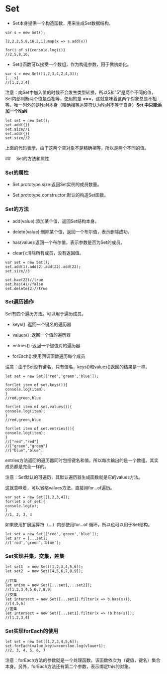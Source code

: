#   Set

*   Set本身提供一个构造函数，用来生成Set数据结构。

```
var s = new Set();

[2,2,2,5,8,16,2,1].map(x => s.add(x))

for(i of s){console.log(i)}
//2,5,8,16,
```

*   Set()函数可以接受一个数组，作为构造参数，用于做初始化。

```
var s = new Set([1,2,3,4,2,4,3]);
[...s]
//[1,2,3,4]
```

注意：向Set中加入值的时候不会发生类型转换，所以5和”5”是两个不同的值，Set内部判断两个值是否相等，使用的是 ===，这就意味着这两个对象总是不相等。唯一列外的是NaN本身（精确相等运算符认为NaN不等于自身）**Set 中只能添加一个NaN**

```
let set = new Set();
set.add({})
set.size//1
set.add({})
set.size//2
```

上面的代码表示，由于这两个空对象不是精确相等，所以是两个不同的值。

##　 Set的方法和属性

### Set的属性

*   Set.prototype.size:返回Set实例的成员数量。 

*   Set.prototype.constructor:默认的构造Set函数。

### Set的方法


*   add(value):添加某个值，返回Set结构本身。 

*   delete(value):删除某个值，返回一个布尔值，表示删除成功。
 
*   has(value):返回一个布尔值，表示参数是否为Set的成员。
 
*   clear():清除所有成员，没有返回值。

```
var set = new Set();
set.add(1).add(2).add(22).add(22);
set.size//3

set.hae(22)//true
set.has(4)//false
set.delete(2)//true
```

### Set遍历操作

Set有四个遍历方法。可以用于遍历成员。
 
*   keys() :返回一个键名的遍历器 

*   values() :返回一个值的遍历器 

*   entries() :返回一个键值对的遍历器
 
*   forEach():使用回调函数遍历每个成员

注意：由于Set没有键名，只有值名，keys()和values()返回的结果是一样。

```
let set = new Set(['red','green','blue']);

for(let item of set.keys()){
console.log(item);
}
//red,green,blue

for(let item of set.values()){
console.log(item);
}
//red,green,blue

for(let item of set.entries()){
console.log(item);
}
//["red","red"]
//["green","green"]
//["blue","blue"]
```

entries方法返回的遍历器同时包括键名和值，所以每次输出的是一个数组。其实成员都是完全一样的。

注意：Set默认的可遍历，其默认遍历器生成函数就是它的values方法。 

这就意味着，可以省略values方法，直接用for…of遍历。

```
var set = new Set([1,2,3,4]);
for(let x of set){
console.log(x);
}
//1, 2, 3, 4
```

如果使用扩展运算符（…）内部使用for…of 循环，所以也可以用于Set结构。

```
let set = new Set(['red','green','blue']);
let arr = [...set];
//['red','green','blue'];
```

### Set实现并集，交集，差集

```
let set1  = new Set([1,2,3,4,5,6]);
let set2  = new Set([4,5,6,7,8,9]);

//并集
let union = new Set([...set1,...set2]);
//[1,2,3,4,5,6,7,8,9]
//交集
let intersect = new Set([...set1].filter(x => b.has(s)));
//[4,5,6]
//差集
let intersect = new Set([...set1].filter(x => !b.has(s)));
//[1,2,3,4]
```

### Set实现forEach的使用

```
let set = new Set([1,2,3,4,5,6]);
set.forEach(value,key)=>consloe.log(vlaue+1);
//2, 3, 4, 5, 6, 7
```

注意：forEach方法的参数就是一个处理函数，该函数依次为（键值，键名）集合本身。另外，forEach方法还有第二个参数，表示绑定this的对象。

